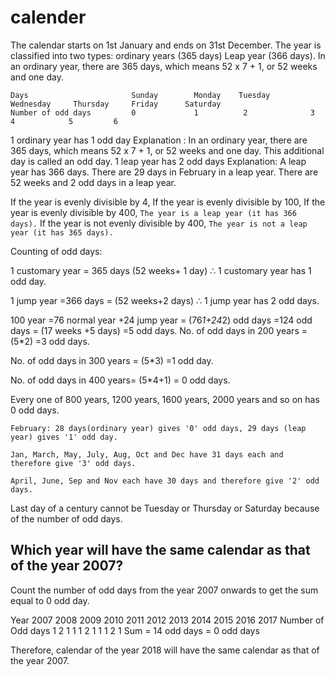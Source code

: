 # calender
The calendar starts on 1st January and ends on 31st December.  The year is classified into two types:
ordinary years (365 days)
Leap year (366 days).
In an ordinary year, there are 365 days, which means 52 x 7 + 1, or 52 weeks and one day.
```
Days	                   Sunday	     Monday	   Tuesday	   Wednesday	 Thursday	  Friday	  Saturday
Number of odd days	       0	         1	        2	           3	        4	         5	       6 
```


1 ordinary year has 1 odd day
Explanation :  In an ordinary year, there are 365 days, which means 52 x 7 + 1, or 52 weeks and one day. This additional day is called an odd day.
1 leap year has 2 odd days
Explanation:  A leap year has 366 days. There are 29 days in February in a leap year. There are 52 weeks and 2 odd days in a leap year.

If the year is evenly divisible by 4, 
If the year is evenly divisible by 100, 
If the year is evenly divisible by 400, 
```The year is a leap year (it has 366 days).```
If the year is not evenly divisible by 400, 
```The year is not a leap year (it has 365 days).```





Counting of odd days:

1 customary year = 365 days (52 weeks+ 1 day)
∴ 1 customary year has 1 odd day.

1 jump year =366 days = (52 weeks+2 days)
∴ 1 jump year has 2 odd days.

100 year =76 normal year +24 jump year
= (76*1+24*2) odd days =124 odd days
= (17 weeks +5 days) =5 odd days.
No. of odd days in 200 years = (5*2) =3 odd days.

No. of odd days in 300 years = (5*3) =1 odd day.

No. of odd days in 400 years= (5*4+1) = 0 odd days.

Every one of 800 years, 1200 years, 1600 years, 2000 years and so on has 0 odd days.
```
February: 28 days(ordinary year) gives '0' odd days, 29 days (leap year) gives '1' odd day.

Jan, March, May, July, Aug, Oct and Dec have 31 days each and therefore give '3' odd days.

April, June, Sep and Nov each have 30 days and therefore give '2' odd days.
```
Last day of a century cannot be Tuesday or Thursday or Saturday because of the number of odd days.

## Which year will have the same calendar as that of the year 2007?

 Count the number of odd days from the year 2007 onwards to get the sum equal to 0 odd day.

Year	             2007	 2008	 2009	2010	2011	2012	2013	2014	2015	2016	2017
Number of Odd days  1	    2	     1	  1	    1	   2	   1	   1	   1	    2	    1
Sum = 14 odd days = 0 odd days

Therefore, calendar of the year 2018 will have the same calendar as that of the year 2007.
